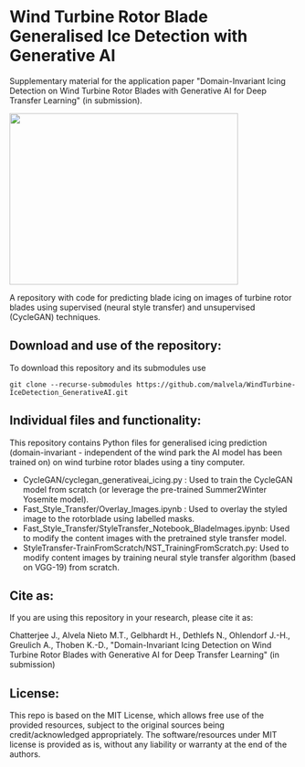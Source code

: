 # Wind Turbine Rotor Blade Generalised Ice Detection with Generative AI
Supplementary material for the application paper "Domain-Invariant Icing Detection on Wind Turbine Rotor Blades with Generative AI for Deep Transfer Learning" (in submission).

<img src="https://user-images.githubusercontent.com/68553692/176689481-5fc86870-d7ed-4ec5-bb98-7abaf9564dc4.png" width="400" height="300" />

A repository with code for predicting blade icing on images of turbine rotor blades using supervised (neural style transfer) and unsupervised (CycleGAN) techniques.


## Download and use of the repository:
To download this repository and its submodules use

    git clone --recurse-submodules https://github.com/malvela/WindTurbine-IceDetection_GenerativeAI.git

## Individual files and functionality:
This repository contains Python files for generalised icing prediction (domain-invariant - independent of the wind park the AI model has been trained on) on wind turbine rotor blades using a tiny computer.

- CycleGAN/cyclegan_generativeai_icing.py : Used to train the CycleGAN model from scratch (or leverage the pre-trained Summer2Winter Yosemite model).
- Fast_Style_Transfer/Overlay_Images.ipynb : Used to overlay the styled image to the rotorblade using labelled masks.
- Fast_Style_Transfer/StyleTransfer_Notebook_BladeImages.ipynb: Used to modify the content images with the pretrained style transfer model. 
- StyleTransfer-TrainFromScratch/NST_TrainingFromScratch.py: Used to modify content images by training neural style transfer algorithm (based on VGG-19) from scratch.
## Cite as:

If you are using this repository in your research, please cite it as:


Chatterjee J., Alvela Nieto M.T., Gelbhardt H., Dethlefs N., Ohlendorf J.-H., Greulich A., Thoben K.-D., "Domain-Invariant Icing Detection on Wind Turbine Rotor Blades with Generative AI for Deep Transfer Learning" (in submission)
## License:

This repo is based on the MIT License, which allows free use of the provided resources, subject to the original sources being credit/acknowledged appropriately. The software/resources under MIT license is provided as is, without any liability or warranty at the end of the authors.

